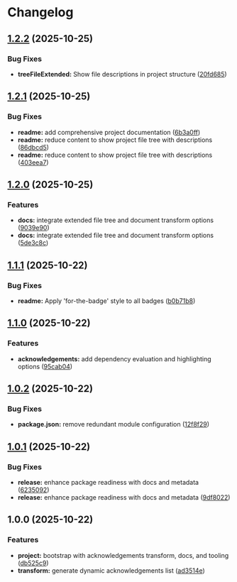 # Changelog

## [1.2.2](https://github.com/ioncakephper/markdown-magic-transform-acknowledgements/compare/v1.2.1...v1.2.2) (2025-10-25)


### Bug Fixes

* **treeFileExtended:** Show file descriptions in project structure ([20fd685](https://github.com/ioncakephper/markdown-magic-transform-acknowledgements/commit/20fd68517008f00bb477fc4b47dbcd1cca9b2972))

## [1.2.1](https://github.com/ioncakephper/markdown-magic-transform-acknowledgements/compare/v1.2.0...v1.2.1) (2025-10-25)


### Bug Fixes

* **readme:** add comprehensive project documentation ([6b3a0ff](https://github.com/ioncakephper/markdown-magic-transform-acknowledgements/commit/6b3a0ff332b700b03b456d0b636147ac4d6e8c4a))
* **readme:** reduce content to show project file tree with descriptions ([86dbcd5](https://github.com/ioncakephper/markdown-magic-transform-acknowledgements/commit/86dbcd5f728c03a49cb38c495ce4fbe601fa8e6a))
* **readme:** reduce content to show project file tree with descriptions ([403eea7](https://github.com/ioncakephper/markdown-magic-transform-acknowledgements/commit/403eea73e617cae9c23a972c90273454d18f7366))

## [1.2.0](https://github.com/ioncakephper/markdown-magic-transform-acknowledgements/compare/v1.1.1...v1.2.0) (2025-10-25)


### Features

* **docs:** integrate extended file tree and document transform options ([9039e90](https://github.com/ioncakephper/markdown-magic-transform-acknowledgements/commit/9039e9082caa9ba7022c278fb9aaed0f5904155f))
* **docs:** integrate extended file tree and document transform options ([5de3c8c](https://github.com/ioncakephper/markdown-magic-transform-acknowledgements/commit/5de3c8c4fb189003f09d6019277de4e9b6897fa5))

## [1.1.1](https://github.com/ioncakephper/markdown-magic-transform-acknowledgements/compare/v1.1.0...v1.1.1) (2025-10-22)


### Bug Fixes

* **readme:** Apply 'for-the-badge' style to all badges ([b0b71b8](https://github.com/ioncakephper/markdown-magic-transform-acknowledgements/commit/b0b71b8396eef40786c141d704f82224e362113a))

## [1.1.0](https://github.com/ioncakephper/markdown-magic-transform-acknowledgements/compare/v1.0.2...v1.1.0) (2025-10-22)

### Features

- **acknowledgements:** add dependency evaluation and highlighting options ([95cab04](https://github.com/ioncakephper/markdown-magic-transform-acknowledgements/commit/95cab04f4a9d571c865f503ca7492f5be3f33245))

## [1.0.2](https://github.com/ioncakephper/markdown-magic-transform-acknowledgements/compare/v1.0.1...v1.0.2) (2025-10-22)

### Bug Fixes

- **package.json:** remove redundant module configuration ([12f8f29](https://github.com/ioncakephper/markdown-magic-transform-acknowledgements/commit/12f8f299f5c1f203cb9371990d522288ac040358))

## [1.0.1](https://github.com/ioncakephper/markdown-magic-transform-acknowledgements/compare/v1.0.0...v1.0.1) (2025-10-22)

### Bug Fixes

- **release:** enhance package readiness with docs and metadata ([6235092](https://github.com/ioncakephper/markdown-magic-transform-acknowledgements/commit/623509276e8e52df97b987d9231436f6cef52df5))
- **release:** enhance package readiness with docs and metadata ([9df8022](https://github.com/ioncakephper/markdown-magic-transform-acknowledgements/commit/9df8022e7f321b349b23f394d69dd3682ca3f6b3))

## 1.0.0 (2025-10-22)

### Features

- **project:** bootstrap with acknowledgements transform, docs, and tooling ([db525c9](https://github.com/ioncakephper/markdown-magic-transform-acknowledgements/commit/db525c9c2da0f24aae3b0c47f0e9ac9cf328702d))
- **transform:** generate dynamic acknowledgements list ([ad3514e](https://github.com/ioncakephper/markdown-magic-transform-acknowledgements/commit/ad3514ed6a19408eb314e3e6b932de082788d61d))
